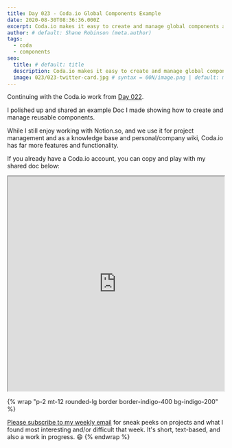```yaml
---
title: Day 023 - Coda.io Global Components Example
date: 2020-08-30T08:36:36.000Z
excerpt: Coda.io makes it easy to create and manage global components across a Doc.
author: # default: Shane Robinson (meta.author)
tags:
  - coda
  - components
seo:
  title: # default: title
  description: Coda.io makes it easy to create and manage global components across a Doc. # default: meta.description
  image: 023/023-twitter-card.jpg # syntax = 00N/image.png | default: meta.image
---
```


Continuing with the Coda.io work from [Day 022](/day-022-codaio-api-and-postman/).

I polished up and shared an example Doc I made showing how to create and manage reusable components.

While I still enjoy working with Notion.so, and we use it for project management and as a knowledge base and personal/company wiki, Coda.io has far more features and functionality.

If you already have a Coda.io account, you can copy and play with my shared doc below:

<iframe src="https://coda.io/embed/4x-xI2wZaa/_su33o?viewMode=embedplay" width=900 height=500 style="max-width: 100%;" allow="fullscreen"></iframe>

{% wrap "p-2 mt-12 rounded-lg border border-indigo-400 bg-indigo-200" %}

[Please subscribe to my weekly email](https://shanerobinson.ck.page/100daysofcode) for sneak peeks on projects and what I found most interesting and/or difficult that week. It's short, text-based, and also a work in progress. :smile:
{% endwrap %}

